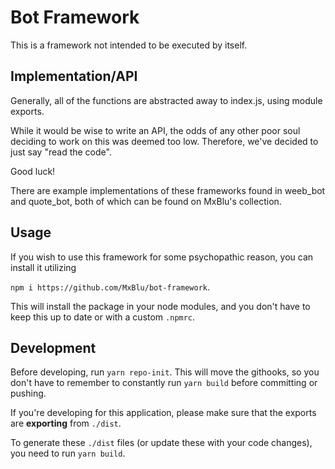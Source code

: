 # Bot Framework

This is a framework not intended to be executed by itself.

## Implementation/API

Generally, all of the functions are abstracted away to index.js, using module exports.

While it would be wise to write an API, the odds of any other poor soul deciding to work on this was deemed too low. Therefore, we've decided to just say "read the code".

Good luck!

There are example implementations of these frameworks found in weeb_bot and quote_bot, both of which can be found on MxBlu's collection.

## Usage

If you wish to use this framework for some psychopathic reason, you can install it utilizing

`npm i https://github.com/MxBlu/bot-framework`.

This will install the package in your node modules, and you don't have to keep this up to date or with a custom `.npmrc`.

## Development
Before developing, run 
`yarn repo-init`. This will move the githooks, so you don't have to remember to constantly run `yarn build` before committing or pushing.

If you're developing for this application, please make sure that the exports are **exporting** from `./dist`.

To generate these `./dist` files (or update these with your code changes), you need to run `yarn build`.
